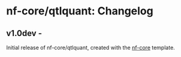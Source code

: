 # nf-core/qtlquant: Changelog

## v1.0dev - <date>
Initial release of nf-core/qtlquant, created with the [nf-core](http://nf-co.re/) template.
